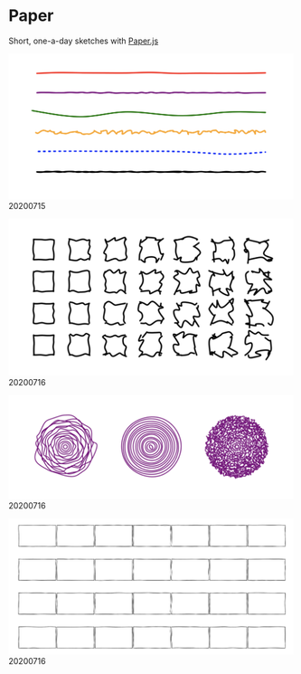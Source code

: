 # Paper

Short, one-a-day sketches with [Paper.js](http://paperjs.org/)

![IMG 20200715_0](./images/20200715_0.png)
20200715

![IMG 20200716_0](./images/20200716_0.png)
20200716

![IMG 20200716_1](./images/20200716_1.png)
20200716

![IMG 20200716_2](./images/20200716_2.png)
20200716
